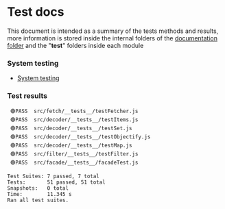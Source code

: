 
# Test docs

This document is intended as a summary of the tests methods and results, more information is stored inside the internal folders of the [documentation folder](.) and the "__test__" folders inside each module

### System testing
* [System testing](./systemTest/systemTest.md)

### Test results
```
 🟢PASS  src/fetch/__tests__/testFetcher.js
 🟢PASS  src/decoder/__tests__/testItems.js
 🟢PASS  src/decoder/__tests__/testSet.js
 🟢PASS  src/decoder/__tests__/testObjectify.js
 🟢PASS  src/decoder/__tests__/testMap.js
 🟢PASS  src/filter/__tests__/testFilter.js
 🟢PASS  src/facade/__tests__/facadeTest.js

Test Suites: 7 passed, 7 total
Tests:       51 passed, 51 total
Snapshots:   0 total
Time:        11.345 s
Ran all test suites.
```
